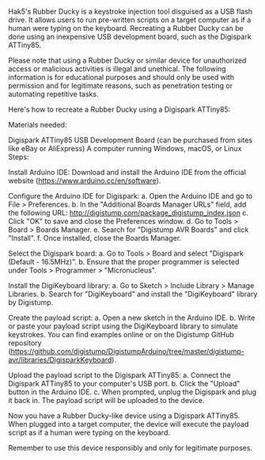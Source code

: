 Hak5's Rubber Ducky is a keystroke injection tool disguised as a USB flash drive. It allows users to run pre-written scripts on a target computer as if a human were typing on the keyboard. Recreating a Rubber Ducky can be done using an inexpensive USB development board, such as the Digispark ATTiny85.

Please note that using a Rubber Ducky or similar device for unauthorized access or malicious activities is illegal and unethical. The following information is for educational purposes and should only be used with permission and for legitimate reasons, such as penetration testing or automating repetitive tasks.

Here's how to recreate a Rubber Ducky using a Digispark ATTiny85:

Materials needed:

Digispark ATTiny85 USB Development Board (can be purchased from sites like eBay or AliExpress)
A computer running Windows, macOS, or Linux
Steps:

Install Arduino IDE: Download and install the Arduino IDE from the official website (https://www.arduino.cc/en/software).

Configure the Arduino IDE for Digispark:
a. Open the Arduino IDE and go to File > Preferences.
b. In the "Additional Boards Manager URLs" field, add the following URL: http://digistump.com/package_digistump_index.json
c. Click "OK" to save and close the Preferences window.
d. Go to Tools > Board > Boards Manager.
e. Search for "Digistump AVR Boards" and click "Install".
f. Once installed, close the Boards Manager.

Select the Digispark board:
a. Go to Tools > Board and select "Digispark (Default - 16.5MHz)".
b. Ensure that the proper programmer is selected under Tools > Programmer > "Micronucleus".

Install the DigiKeyboard library:
a. Go to Sketch > Include Library > Manage Libraries.
b. Search for "DigiKeyboard" and install the "DigiKeyboard" library by Digistump.

Create the payload script:
a. Open a new sketch in the Arduino IDE.
b. Write or paste your payload script using the DigiKeyboard library to simulate keystrokes. You can find examples online or on the Digistump GitHub repository (https://github.com/digistump/DigistumpArduino/tree/master/digistump-avr/libraries/DigisparkKeyboard).

Upload the payload script to the Digispark ATTiny85:
a. Connect the Digispark ATTiny85 to your computer's USB port.
b. Click the "Upload" button in the Arduino IDE.
c. When prompted, unplug the Digispark and plug it back in. The payload script will be uploaded to the device.

Now you have a Rubber Ducky-like device using a Digispark ATTiny85. When plugged into a target computer, the device will execute the payload script as if a human were typing on the keyboard.

Remember to use this device responsibly and only for legitimate purposes.
